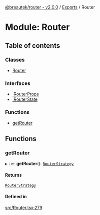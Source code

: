 [@breautek/router - v2.0.0](../README.md) / [Exports](../modules.md) / Router

# Module: Router

## Table of contents

### Classes

- [Router](../classes/Router.Router-1.md)

### Interfaces

- [IRouterProps](../interfaces/Router.IRouterProps.md)
- [IRouterState](../interfaces/Router.IRouterState.md)

### Functions

- [getRouter](Router.md#getrouter)

## Functions

### getRouter

▸ `Let` **getRouter**(): [`RouterStrategy`](../classes/RouterStrategy.RouterStrategy-1.md)

#### Returns

[`RouterStrategy`](../classes/RouterStrategy.RouterStrategy-1.md)

#### Defined in

[src/Router.tsx:279](https://github.com/breautek/router/blob/04bdd49/src/Router.tsx#L279)
